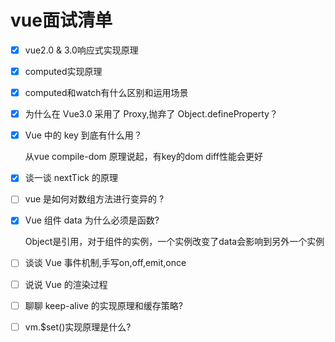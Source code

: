 # vue面试清单

* [x] vue2.0 & 3.0响应式实现原理
* [x] computed实现原理
* [x] computed和watch有什么区别和运用场景
* [x] 为什么在 Vue3.0 采用了 Proxy,抛弃了 Object.defineProperty？
* [x] Vue 中的 key 到底有什么用？

  从vue compile-dom 原理说起，有key的dom diff性能会更好

* [x] 谈一谈 nextTick 的原理
* [ ] vue 是如何对数组方法进行变异的 ?
* [x] Vue 组件 data 为什么必须是函数?

  Object是引用，对于组件的实例，一个实例改变了data会影响到另外一个实例

* [ ] 谈谈 Vue 事件机制,手写on,off,emit,once
* [ ] 说说 Vue 的渲染过程
* [ ] 聊聊 keep-alive 的实现原理和缓存策略?
* [ ] vm.$set\(\)实现原理是什么?

